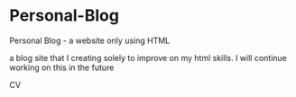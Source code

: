 # Personal-Blog
Personal Blog - a website only using HTML

a blog site that I creating solely to improve on my html skills. I will continue working on this in the future


CV
